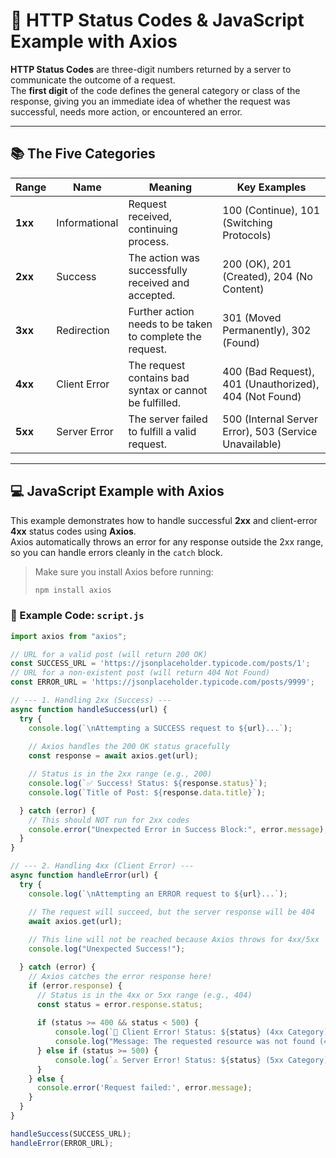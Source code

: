 # 📘 HTTP Status Codes & JavaScript Example with Axios

**HTTP Status Codes** are three-digit numbers returned by a server to communicate the outcome of a request.  
The **first digit** of the code defines the general category or class of the response, giving you an immediate idea of whether the request was successful, needs more action, or encountered an error.

---

## 📚 The Five Categories

| Range | Name           | Meaning                                                  | Key Examples                               |
|-------|----------------|----------------------------------------------------------|---------------------------------------------|
| **1xx** | Informational | Request received, continuing process.                   | 100 (Continue), 101 (Switching Protocols)  |
| **2xx** | Success       | The action was successfully received and accepted.      | 200 (OK), 201 (Created), 204 (No Content)  |
| **3xx** | Redirection   | Further action needs to be taken to complete the request. | 301 (Moved Permanently), 302 (Found)       |
| **4xx** | Client Error  | The request contains bad syntax or cannot be fulfilled. | 400 (Bad Request), 401 (Unauthorized), 404 (Not Found) |
| **5xx** | Server Error  | The server failed to fulfill a valid request.           | 500 (Internal Server Error), 503 (Service Unavailable) |

---

## 💻 JavaScript Example with Axios

This example demonstrates how to handle successful **2xx** and client-error **4xx** status codes using **Axios**.  
Axios automatically throws an error for any response outside the 2xx range, so you can handle errors cleanly in the `catch` block.

> Make sure you install Axios before running:
> ```bash
> npm install axios
> ```

### 🚀 Example Code: `script.js`

```javascript
import axios from "axios";

// URL for a valid post (will return 200 OK)
const SUCCESS_URL = 'https://jsonplaceholder.typicode.com/posts/1';
// URL for a non-existent post (will return 404 Not Found)
const ERROR_URL = 'https://jsonplaceholder.typicode.com/posts/9999'; 

// --- 1. Handling 2xx (Success) ---
async function handleSuccess(url) {
  try {
    console.log(`\nAttempting a SUCCESS request to ${url}...`);
    
    // Axios handles the 200 OK status gracefully
    const response = await axios.get(url); 

    // Status is in the 2xx range (e.g., 200)
    console.log(`✅ Success! Status: ${response.status}`);
    console.log(`Title of Post: ${response.data.title}`);

  } catch (error) {
    // This should NOT run for 2xx codes
    console.error("Unexpected Error in Success Block:", error.message);
  }
}

// --- 2. Handling 4xx (Client Error) ---
async function handleError(url) {
  try {
    console.log(`\nAttempting an ERROR request to ${url}...`);

    // The request will succeed, but the server response will be 404
    await axios.get(url); 
    
    // This line will not be reached because Axios throws for 4xx/5xx
    console.log("Unexpected Success!");

  } catch (error) {
    // Axios catches the error response here!
    if (error.response) {
      // Status is in the 4xx or 5xx range (e.g., 404)
      const status = error.response.status;
      
      if (status >= 400 && status < 500) {
          console.log(`🛑 Client Error! Status: ${status} (4xx Category)`);
          console.log("Message: The requested resource was not found (404).");
      } else if (status >= 500) {
          console.log(`⚠️ Server Error! Status: ${status} (5xx Category)`);
      }
    } else {
      console.error('Request failed:', error.message);
    }
  }
}

handleSuccess(SUCCESS_URL);
handleError(ERROR_URL);
